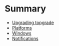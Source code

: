 # Summary

- [Upgrading topgrade](./upgrade.md)
- [Platforms](./platforms.md)
- [Windows](./windows/README.md)
- [Notifications](./notifications.md)
